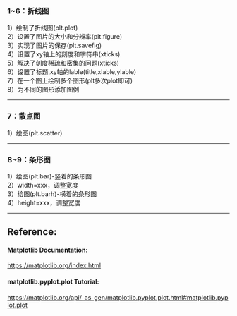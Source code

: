 ### 1~6：折线图

1）绘制了折线图(plt.plot)  
2）设置了图片的大小和分辨率(plt.figure)  
3）实现了图片的保存(plt.savefig)  
4）设置了xy轴上的刻度和字符串(xticks)  
5）解决了刻度稀疏和密集的问题(xticks)  
6）设置了标题,xy轴的lable(title,xlable,ylable)  
7）在一个图上绘制多个图形(plt多次plot即可)  
8）为不同的图形添加图例  

***    
### 7：散点图

1）绘图(plt.scatter)

***
### 8~9：条形图

1）绘图(plt.bar)-竖着的条形图  
2）width=xxx，调整宽度  
3）绘图(plt.barh)-横着的条形图  
4）height=xxx，调整宽度

***

## Reference:  
#### Matplotlib Documentation:  
https://matplotlib.org/index.html  
#### matplotlib.pyplot.plot Tutorial:  
https://matplotlib.org/api/_as_gen/matplotlib.pyplot.plot.html#matplotlib.pyplot.plot  
